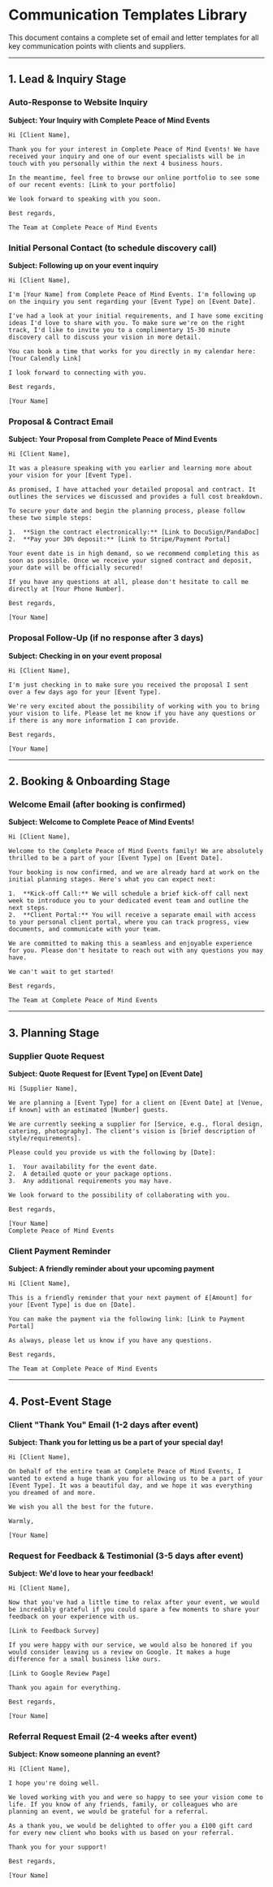 # Communication Templates Library

This document contains a complete set of email and letter templates for all key communication points with clients and suppliers.

---

## 1. Lead & Inquiry Stage

### Auto-Response to Website Inquiry

**Subject: Your Inquiry with Complete Peace of Mind Events**

```
Hi [Client Name],

Thank you for your interest in Complete Peace of Mind Events! We have received your inquiry and one of our event specialists will be in touch with you personally within the next 4 business hours.

In the meantime, feel free to browse our online portfolio to see some of our recent events: [Link to your portfolio]

We look forward to speaking with you soon.

Best regards,

The Team at Complete Peace of Mind Events
```

### Initial Personal Contact (to schedule discovery call)

**Subject: Following up on your event inquiry**

```
Hi [Client Name],

I'm [Your Name] from Complete Peace of Mind Events. I'm following up on the inquiry you sent regarding your [Event Type] on [Event Date].

I've had a look at your initial requirements, and I have some exciting ideas I'd love to share with you. To make sure we're on the right track, I'd like to invite you to a complimentary 15-30 minute discovery call to discuss your vision in more detail.

You can book a time that works for you directly in my calendar here: [Your Calendly Link]

I look forward to connecting with you.

Best regards,

[Your Name]
```

### Proposal & Contract Email

**Subject: Your Proposal from Complete Peace of Mind Events**

```
Hi [Client Name],

It was a pleasure speaking with you earlier and learning more about your vision for your [Event Type].

As promised, I have attached your detailed proposal and contract. It outlines the services we discussed and provides a full cost breakdown.

To secure your date and begin the planning process, please follow these two simple steps:

1.  **Sign the contract electronically:** [Link to DocuSign/PandaDoc]
2.  **Pay your 30% deposit:** [Link to Stripe/Payment Portal]

Your event date is in high demand, so we recommend completing this as soon as possible. Once we receive your signed contract and deposit, your date will be officially secured!

If you have any questions at all, please don't hesitate to call me directly at [Your Phone Number].

Best regards,

[Your Name]
```

### Proposal Follow-Up (if no response after 3 days)

**Subject: Checking in on your event proposal**

```
Hi [Client Name],

I'm just checking in to make sure you received the proposal I sent over a few days ago for your [Event Type].

We're very excited about the possibility of working with you to bring your vision to life. Please let me know if you have any questions or if there is any more information I can provide.

Best regards,

[Your Name]
```

---

## 2. Booking & Onboarding Stage

### Welcome Email (after booking is confirmed)

**Subject: Welcome to Complete Peace of Mind Events!**

```
Hi [Client Name],

Welcome to the Complete Peace of Mind Events family! We are absolutely thrilled to be a part of your [Event Type] on [Event Date].

Your booking is now confirmed, and we are already hard at work on the initial planning stages. Here's what you can expect next:

1.  **Kick-off Call:** We will schedule a brief kick-off call next week to introduce you to your dedicated event team and outline the next steps.
2.  **Client Portal:** You will receive a separate email with access to your personal client portal, where you can track progress, view documents, and communicate with your team.

We are committed to making this a seamless and enjoyable experience for you. Please don't hesitate to reach out with any questions you may have.

We can't wait to get started!

Best regards,

The Team at Complete Peace of Mind Events
```

---

## 3. Planning Stage

### Supplier Quote Request

**Subject: Quote Request for [Event Type] on [Event Date]**

```
Hi [Supplier Name],

We are planning a [Event Type] for a client on [Event Date] at [Venue, if known] with an estimated [Number] guests.

We are currently seeking a supplier for [Service, e.g., floral design, catering, photography]. The client's vision is [brief description of style/requirements].

Please could you provide us with the following by [Date]:

1.  Your availability for the event date.
2.  A detailed quote or your package options.
3.  Any additional requirements you may have.

We look forward to the possibility of collaborating with you.

Best regards,

[Your Name]
Complete Peace of Mind Events
```

### Client Payment Reminder

**Subject: A friendly reminder about your upcoming payment**

```
Hi [Client Name],

This is a friendly reminder that your next payment of £[Amount] for your [Event Type] is due on [Date].

You can make the payment via the following link: [Link to Payment Portal]

As always, please let us know if you have any questions.

Best regards,

The Team at Complete Peace of Mind Events
```

---

## 4. Post-Event Stage

### Client "Thank You" Email (1-2 days after event)

**Subject: Thank you for letting us be a part of your special day!**

```
Hi [Client Name],

On behalf of the entire team at Complete Peace of Mind Events, I wanted to extend a huge thank you for allowing us to be a part of your [Event Type]. It was a beautiful day, and we hope it was everything you dreamed of and more.

We wish you all the best for the future.

Warmly,

[Your Name]
```

### Request for Feedback & Testimonial (3-5 days after event)

**Subject: We'd love to hear your feedback!**

```
Hi [Client Name],

Now that you've had a little time to relax after your event, we would be incredibly grateful if you could spare a few moments to share your feedback on your experience with us.

[Link to Feedback Survey]

If you were happy with our service, we would also be honored if you would consider leaving us a review on Google. It makes a huge difference for a small business like ours.

[Link to Google Review Page]

Thank you again for everything.

Best regards,

[Your Name]
```

### Referral Request Email (2-4 weeks after event)

**Subject: Know someone planning an event?**

```
Hi [Client Name],

I hope you're doing well.

We loved working with you and were so happy to see your vision come to life. If you know of any friends, family, or colleagues who are planning an event, we would be grateful for a referral.

As a thank you, we would be delighted to offer you a £100 gift card for every new client who books with us based on your referral.

Thank you for your support!

Best regards,

[Your Name]
```
